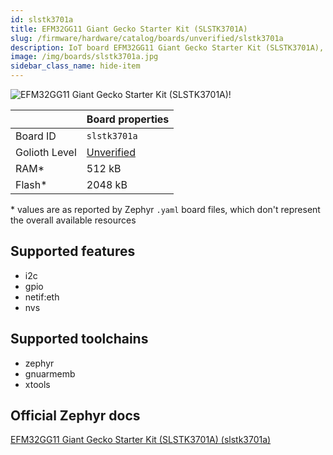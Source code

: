```yaml
---
id: slstk3701a
title: EFM32GG11 Giant Gecko Starter Kit (SLSTK3701A)
slug: /firmware/hardware/catalog/boards/unverified/slstk3701a
description: IoT board EFM32GG11 Giant Gecko Starter Kit (SLSTK3701A), compatible with Golioth at unverified level.
image: /img/boards/slstk3701a.jpg
sidebar_class_name: hide-item
---
```


[//]: # (This is an auto-generated file, do not edit! Changes to it will be lost upon re-generation)

![EFM32GG11 Giant Gecko Starter Kit (SLSTK3701A)!](/img/boards/slstk3701a.jpg "EFM32GG11 Giant Gecko Starter Kit (SLSTK3701A)")

|                | Board properties     |
| -------------  | -------------------- |
| Board ID       | `slstk3701a` |
| Golioth Level  | [Unverified](/firmware/hardware#unverified-boards) |
| RAM*           | 512 kB |
| Flash*         | 2048 kB |

\* values are as reported by Zephyr `.yaml` board files, which don't represent the overall available resources



## Supported features

* i2c
* gpio
* netif:eth
* nvs

## Supported toolchains

* zephyr
* gnuarmemb
* xtools

## Official Zephyr docs

[EFM32GG11 Giant Gecko Starter Kit (SLSTK3701A) (slstk3701a)](https://docs.zephyrproject.org/latest/boards/silabs/starter_kits/slstk3701a/doc/index.html)
